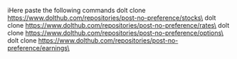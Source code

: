 iHere paste the following commands
dolt clone https://www.dolthub.com/repositories/post-no-preference/stocks\
dolt clone https://www.dolthub.com/repositories/post-no-preference/rates\
dolt clone https://www.dolthub.com/repositories/post-no-preference/options\
dolt clone https://www.dolthub.com/repositories/post-no-preference/earnings\
